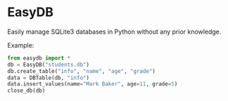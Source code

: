 # EasyDB
Easily manage SQLite3 databases in Python without any prior knowledge.

Example:
```py
from easydb import *
db = EasyDB("students.db")
db.create_table("info", "name", "age", "grade")
data = DBTable(db, "info")
data.insert_values(name="Mark Baker", age=11, grade=5)
close_db(db)
```

